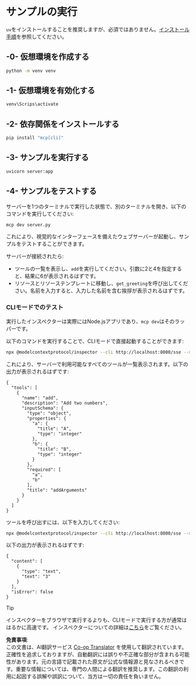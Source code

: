 <!--
CO_OP_TRANSLATOR_METADATA:
{
  "original_hash": "69ba3bd502bd743233137bac5539c08b",
  "translation_date": "2025-08-18T12:56:36+00:00",
  "source_file": "03-GettingStarted/05-sse-server/solution/python/README.md",
  "language_code": "ja"
}
-->
# サンプルの実行

`uv`をインストールすることを推奨しますが、必須ではありません。[インストール手順](https://docs.astral.sh/uv/#highlights)を参照してください。

## -0- 仮想環境を作成する

```bash
python -m venv venv
```

## -1- 仮想環境を有効化する

```bash
venv\Scrips\activate
```

## -2- 依存関係をインストールする

```bash
pip install "mcp[cli]"
```

## -3- サンプルを実行する

```bash
uvicorn server:app
```

## -4- サンプルをテストする

サーバーを1つのターミナルで実行した状態で、別のターミナルを開き、以下のコマンドを実行してください:

```bash
mcp dev server.py
```

これにより、視覚的なインターフェースを備えたウェブサーバーが起動し、サンプルをテストすることができます。

サーバーが接続されたら:

- ツールの一覧を表示し、`add`を実行してください。引数に2と4を指定すると、結果に6が表示されるはずです。
- リソースとリソーステンプレートに移動し、`get_greeting`を呼び出してください。名前を入力すると、入力した名前を含む挨拶が表示されるはずです。

### CLIモードでのテスト

実行したインスペクターは実際にはNode.jsアプリであり、`mcp dev`はそのラッパーです。

以下のコマンドを実行することで、CLIモードで直接起動することができます:

```bash
npx @modelcontextprotocol/inspector --cli http://localhost:8000/sse --method tools/list
```

これにより、サーバーで利用可能なすべてのツールが一覧表示されます。以下の出力が表示されるはずです:

```text
{
  "tools": [
    {
      "name": "add",
      "description": "Add two numbers",
      "inputSchema": {
        "type": "object",
        "properties": {
          "a": {
            "title": "A",
            "type": "integer"
          },
          "b": {
            "title": "B",
            "type": "integer"
          }
        },
        "required": [
          "a",
          "b"
        ],
        "title": "addArguments"
      }
    }
  ]
}
```

ツールを呼び出すには、以下を入力してください:

```bash
npx @modelcontextprotocol/inspector --cli http://localhost:8000/sse --method tools/call --tool-name add --tool-arg a=1 --tool-arg b=2
```

以下の出力が表示されるはずです:

```text
{
  "content": [
    {
      "type": "text",
      "text": "3"
    }
  ],
  "isError": false
}
```

> [!TIP]
> インスペクターをブラウザで実行するよりも、CLIモードで実行する方が通常ははるかに高速です。
> インスペクターについての詳細は[こちら](https://github.com/modelcontextprotocol/inspector)をご覧ください。

**免責事項**:  
この文書は、AI翻訳サービス [Co-op Translator](https://github.com/Azure/co-op-translator) を使用して翻訳されています。正確性を追求しておりますが、自動翻訳には誤りや不正確な部分が含まれる可能性があります。元の言語で記載された原文が公式な情報源と見なされるべきです。重要な情報については、専門の人間による翻訳を推奨します。この翻訳の利用に起因する誤解や誤訳について、当方は一切の責任を負いません。